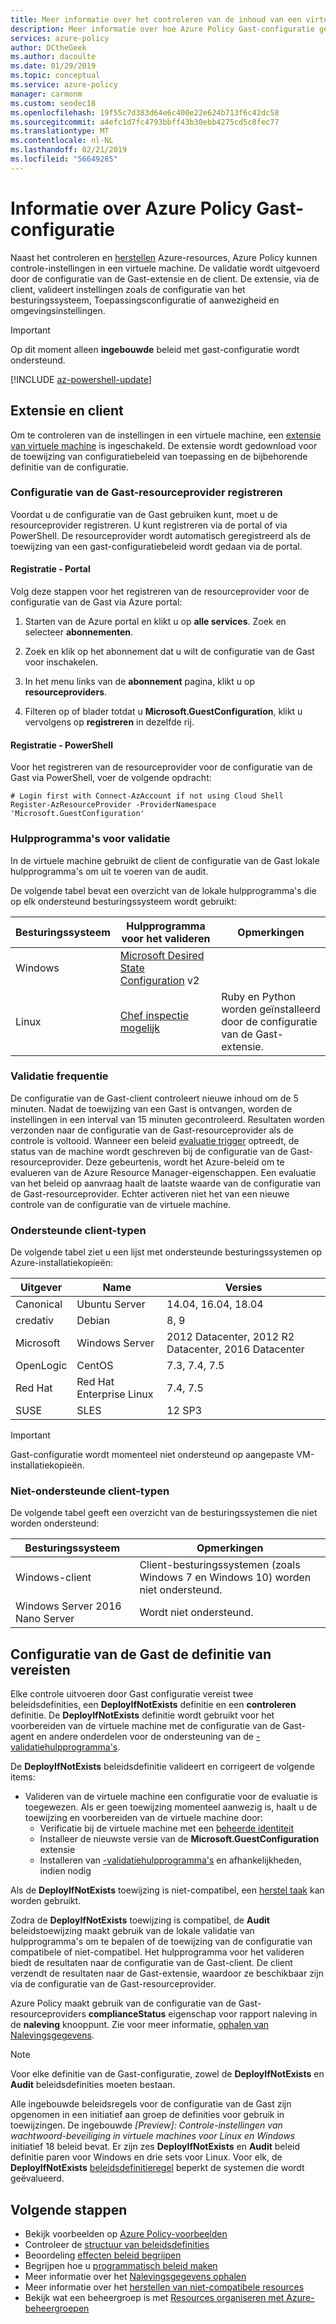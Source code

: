```yaml
---
title: Meer informatie over het controleren van de inhoud van een virtuele machine
description: Meer informatie over hoe Azure Policy Gast-configuratie gebruikt voor controle-instellingen in een virtuele machine van Azure.
services: azure-policy
author: DCtheGeek
ms.author: dacoulte
ms.date: 01/29/2019
ms.topic: conceptual
ms.service: azure-policy
manager: carmonm
ms.custom: seodec18
ms.openlocfilehash: 19f55c7d383d64e6c400e22e624b713f6c42dc58
ms.sourcegitcommit: a4efc1d7fc4793bbff43b30ebb4275cd5c8fec77
ms.translationtype: MT
ms.contentlocale: nl-NL
ms.lasthandoff: 02/21/2019
ms.locfileid: "56649285"
---
```

# <a name="understand-azure-policys-guest-configuration"></a>Informatie over Azure Policy Gast-configuratie

Naast het controleren en [herstellen](../how-to/remediate-resources.md) Azure-resources, Azure Policy kunnen controle-instellingen in een virtuele machine. De validatie wordt uitgevoerd door de configuratie van de Gast-extensie en de client. De extensie, via de client, valideert instellingen zoals de configuratie van het besturingssysteem, Toepassingsconfiguratie of aanwezigheid en omgevingsinstellingen.

> [!IMPORTANT]
> Op dit moment alleen **ingebouwde** beleid met gast-configuratie wordt ondersteund.

[!INCLUDE [az-powershell-update](../../../../includes/updated-for-az.md)]

## <a name="extension-and-client"></a>Extensie en client

Om te controleren van de instellingen in een virtuele machine, een [extensie van virtuele machine](../../../virtual-machines/extensions/overview.md) is ingeschakeld. De extensie wordt gedownload voor de toewijzing van configuratiebeleid van toepassing en de bijbehorende definitie van de configuratie.

### <a name="register-guest-configuration-resource-provider"></a>Configuratie van de Gast-resourceprovider registreren

Voordat u de configuratie van de Gast gebruiken kunt, moet u de resourceprovider registreren. U kunt registreren via de portal of via PowerShell. De resourceprovider wordt automatisch geregistreerd als de toewijzing van een gast-configuratiebeleid wordt gedaan via de portal.

#### <a name="registration---portal"></a>Registratie - Portal

Volg deze stappen voor het registreren van de resourceprovider voor de configuratie van de Gast via Azure portal:

1. Starten van de Azure portal en klikt u op **alle services**. Zoek en selecteer **abonnementen**.

1. Zoek en klik op het abonnement dat u wilt de configuratie van de Gast voor inschakelen.

1. In het menu links van de **abonnement** pagina, klikt u op **resourceproviders**.

1. Filteren op of blader totdat u **Microsoft.GuestConfiguration**, klikt u vervolgens op **registreren** in dezelfde rij.

#### <a name="registration---powershell"></a>Registratie - PowerShell

Voor het registreren van de resourceprovider voor de configuratie van de Gast via PowerShell, voer de volgende opdracht:

```azurepowershell-interactive
# Login first with Connect-AzAccount if not using Cloud Shell
Register-AzResourceProvider -ProviderNamespace 'Microsoft.GuestConfiguration'
```

### <a name="validation-tools"></a>Hulpprogramma's voor validatie

In de virtuele machine gebruikt de client de configuratie van de Gast lokale hulpprogramma's om uit te voeren van de audit.

De volgende tabel bevat een overzicht van de lokale hulpprogramma's die op elk ondersteund besturingssysteem wordt gebruikt:

|Besturingssysteem|Hulpprogramma voor het valideren|Opmerkingen|
|-|-|-|
|Windows|[Microsoft Desired State Configuration](/powershell/dsc) v2| |
|Linux|[Chef inspectie mogelijk](https://www.chef.io/inspec/)| Ruby en Python worden geïnstalleerd door de configuratie van de Gast-extensie. |

### <a name="validation-frequency"></a>Validatie frequentie

De configuratie van de Gast-client controleert nieuwe inhoud om de 5 minuten. Nadat de toewijzing van een Gast is ontvangen, worden de instellingen in een interval van 15 minuten gecontroleerd. Resultaten worden verzonden naar de configuratie van de Gast-resourceprovider als de controle is voltooid. Wanneer een beleid [evaluatie trigger](../how-to/get-compliance-data.md#evaluation-triggers) optreedt, de status van de machine wordt geschreven bij de configuratie van de Gast-resourceprovider. Deze gebeurtenis, wordt het Azure-beleid om te evalueren van de Azure Resource Manager-eigenschappen. Een evaluatie van het beleid op aanvraag haalt de laatste waarde van de configuratie van de Gast-resourceprovider. Echter activeren niet het van een nieuwe controle van de configuratie van de virtuele machine.

### <a name="supported-client-types"></a>Ondersteunde client-typen

De volgende tabel ziet u een lijst met ondersteunde besturingssystemen op Azure-installatiekopieën:

|Uitgever|Name|Versies|
|-|-|-|
|Canonical|Ubuntu Server|14.04, 16.04, 18.04|
|credativ|Debian|8, 9|
|Microsoft|Windows Server|2012 Datacenter, 2012 R2 Datacenter, 2016 Datacenter|
|OpenLogic|CentOS|7.3, 7.4, 7.5|
|Red Hat|Red Hat Enterprise Linux|7.4, 7.5|
|SUSE|SLES|12 SP3|

> [!IMPORTANT]
> Gast-configuratie wordt momenteel niet ondersteund op aangepaste VM-installatiekopieën.

### <a name="unsupported-client-types"></a>Niet-ondersteunde client-typen

De volgende tabel geeft een overzicht van de besturingssystemen die niet worden ondersteund:

|Besturingssysteem|Opmerkingen|
|-|-|
|Windows-client | Client-besturingssystemen (zoals Windows 7 en Windows 10) worden niet ondersteund.
|Windows Server 2016 Nano Server | Wordt niet ondersteund.|

## <a name="guest-configuration-definition-requirements"></a>Configuratie van de Gast de definitie van vereisten

Elke controle uitvoeren door Gast configuratie vereist twee beleidsdefinities, een **DeployIfNotExists** definitie en een **controleren** definitie. De **DeployIfNotExists** definitie wordt gebruikt voor het voorbereiden van de virtuele machine met de configuratie van de Gast-agent en andere onderdelen voor de ondersteuning van de [-validatiehulpprogramma's](#validation-tools).

De **DeployIfNotExists** beleidsdefinitie valideert en corrigeert de volgende items:

- Valideren van de virtuele machine een configuratie voor de evaluatie is toegewezen. Als er geen toewijzing momenteel aanwezig is, haalt u de toewijzing en voorbereiden van de virtuele machine door:
  - Verificatie bij de virtuele machine met een [beheerde identiteit](../../../active-directory/managed-identities-azure-resources/overview.md)
  - Installeer de nieuwste versie van de **Microsoft.GuestConfiguration** extensie
  - Installeren van [-validatiehulpprogramma's](#validation-tools) en afhankelijkheden, indien nodig

Als de **DeployIfNotExists** toewijzing is niet-compatibel, een [herstel taak](../how-to/remediate-resources.md#create-a-remediation-task) kan worden gebruikt.

Zodra de **DeployIfNotExists** toewijzing is compatibel, de **Audit** beleidstoewijzing maakt gebruik van de lokale validatie van hulpprogramma's om te bepalen of de toewijzing van de configuratie van compatibele of niet-compatibel.
Het hulpprogramma voor het valideren biedt de resultaten naar de configuratie van de Gast-client. De client verzendt de resultaten naar de Gast-extensie, waardoor ze beschikbaar zijn via de configuratie van de Gast-resourceprovider.

Azure Policy maakt gebruik van de configuratie van de Gast-resourceproviders **complianceStatus** eigenschap voor rapport naleving in de **naleving** knooppunt. Zie voor meer informatie, [ophalen van Nalevingsgegevens](../how-to/getting-compliance-data.md).

> [!NOTE]
> Voor elke definitie van de Gast-configuratie, zowel de **DeployIfNotExists** en **Audit** beleidsdefinities moeten bestaan.

Alle ingebouwde beleidsregels voor de configuratie van de Gast zijn opgenomen in een initiatief aan groep de definities voor gebruik in toewijzingen. De ingebouwde *[Preview]: Controle-instellingen van wachtwoord-beveiliging in virtuele machines voor Linux en Windows* initiatief 18 beleid bevat. Er zijn zes **DeployIfNotExists** en **Audit** beleid definitie paren voor Windows en drie sets voor Linux.
Voor elk, de **DeployIfNotExists** [beleidsdefinitieregel](definition-structure.md#policy-rule) beperkt de systemen die wordt geëvalueerd.

## <a name="next-steps"></a>Volgende stappen

- Bekijk voorbeelden op [Azure Policy-voorbeelden](../samples/index.md)
- Controleer de [structuur van beleidsdefinities](definition-structure.md)
- Beoordeling [effecten beleid begrijpen](effects.md)
- Begrijpen hoe u [programmatisch beleid maken](../how-to/programmatically-create.md)
- Meer informatie over het [Nalevingsgegevens ophalen](../how-to/getting-compliance-data.md)
- Meer informatie over het [herstellen van niet-compatibele resources](../how-to/remediate-resources.md)
- Bekijk wat een beheergroep is met [Resources organiseren met Azure-beheergroepen](../../management-groups/index.md)